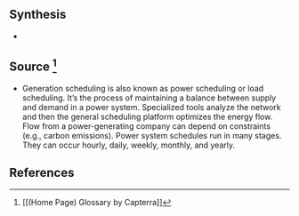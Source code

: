 ## Synthesis
- 
## Source [^1]
- Generation scheduling is also known as power scheduling or load scheduling. It’s the process of maintaining a balance between supply and demand in a power system. Specialized tools analyze the network and then the general scheduling platform optimizes the energy flow. Flow from a power-generating company can depend on constraints (e.g., carbon emissions). Power system schedules run in many stages. They can occur hourly, daily, weekly, monthly, and yearly.
## References

[^1]: [[(Home Page) Glossary by Capterra]]